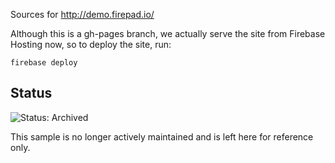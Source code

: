 Sources for http://demo.firepad.io/

Although this is a gh-pages branch, we actually serve the site from Firebase
Hosting now, so to deploy the site, run:

    firebase deploy

## Status

![Status: Archived](https://img.shields.io/badge/Status-Archived-red)

This sample is no longer actively maintained and is left here for reference only.

